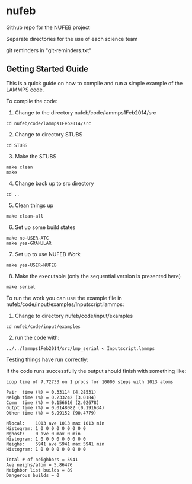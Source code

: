 # nufeb

Github repo for the NUFEB project

Separate directories for the use of each science team

git reminders in "git-reminders.txt"


## Getting Started Guide
This is a quick guide on how to compile and run a simple example of the LAMMPS code.

To compile the code:

1. Change to the directory nufeb/code/lammps1Feb2014/src  
```
cd nufeb/code/lammps1Feb2014/src
```
2. Change to directory STUBS  
```
cd STUBS
```
3. Make the STUBS  
```
make clean
make
```
4. Change back up to src directory  
```
cd ..
```
5. Clean things up  
```
make clean-all
```
6. Set up some build states
```
make no-USER-ATC
make yes-GRANULAR
```
7. Set up to use NUFEB Work
```
make yes-USER-NUFEB
```
8. Make the executable (only the sequential version is presented here)  ```
make serial
```

To run the work you can use the example file in nufeb/code/input/examples/Inputscript.lammps:

1. Change to directory nufeb/code/input/examples
```
cd nufeb/code/input/examples
```
2. run the code with:
```
../../lammps1Feb2014/src/lmp_serial < Inputscript.lammps
```

Testing things have run correctly:

If the code runs successfully the output should finish with something like:

```
Loop time of 7.72733 on 1 procs for 10000 steps with 1013 atoms

Pair  time (%) = 0.33114 (4.28531)
Neigh time (%) = 0.233242 (3.0184)
Comm  time (%) = 0.156616 (2.02678)
Outpt time (%) = 0.0148082 (0.191634)
Other time (%) = 6.99152 (90.4779)

Nlocal:    1013 ave 1013 max 1013 min
Histogram: 1 0 0 0 0 0 0 0 0 0
Nghost:    0 ave 0 max 0 min
Histogram: 1 0 0 0 0 0 0 0 0 0
Neighs:    5941 ave 5941 max 5941 min
Histogram: 1 0 0 0 0 0 0 0 0 0

Total # of neighbors = 5941
Ave neighs/atom = 5.86476
Neighbor list builds = 89
Dangerous builds = 0
```